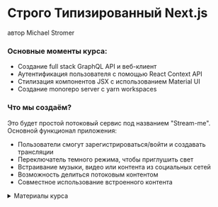 # Строго Типизированный Next.js
<p font-size="2">автор Michael Stromer</p>

### Основные моменты курса:
- Создание full stack GraphQL API и веб-клиент
- Аутентификация пользователя с помощью React Context API
- Стилизация компонентов JSX с использованием Material UI
- Создание monorepo server с yarn workspaces

### Что мы создаём?
Это будет простой потоковый сервис под названием "Stream-me".<br />
Основной функционал приложения:
- Пользователи смогут зарегистрироваться/войти и создавать трансляции
- Переключатель темного режима, чтобы приглушить свет
- Встраивание музыки, видео или контента из социальных сетей
- Возможность делиться потоковым контентом
- Совместное использование встроенного контента

<details>
<summary>Материалы курса</summary>
1. Next.js.<br />
2. TypeGraphQL.<br />
3. Typegoose.<br />
4. Apollo Server.<br />
5. Appolo Client.<br />
6. Authentication.<br />
7. Streaming.<br />
8. Deployment.<br />
</details>
